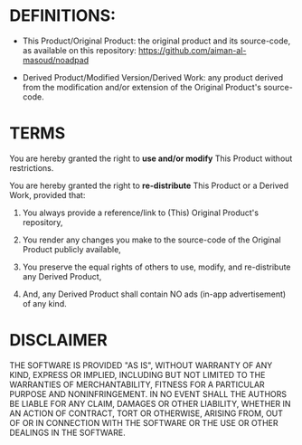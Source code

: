 # DEFINITIONS:

* This Product/Original Product: the original product and its source-code, as available on this repository:
https://github.com/aiman-al-masoud/noadpad


* Derived Product/Modified Version/Derived Work: any product derived from the modification and/or extension of the Original Product's source-code. 



# TERMS

You are hereby granted the right to <b>use and/or modify</b> This Product without restrictions. 

You are hereby granted the right to <b>re-distribute</b> This Product or a Derived Work, provided that:

1. You always provide a reference/link to (This) Original Product's repository,

2. You render any changes you make to the source-code of the Original Product publicly available, 

3. You preserve the equal rights of others to use, modify, and re-distribute any Derived Product,

4. And, any Derived Product shall contain NO ads (in-app advertisement) of any kind.

# DISCLAIMER

THE SOFTWARE IS PROVIDED "AS IS", WITHOUT WARRANTY OF ANY KIND, EXPRESS OR IMPLIED, INCLUDING BUT NOT LIMITED TO THE WARRANTIES OF MERCHANTABILITY, FITNESS FOR A PARTICULAR PURPOSE AND NONINFRINGEMENT. IN NO EVENT SHALL THE AUTHORS BE LIABLE FOR ANY CLAIM, DAMAGES OR OTHER LIABILITY, WHETHER IN AN ACTION OF CONTRACT, TORT OR OTHERWISE, ARISING FROM, OUT OF OR IN CONNECTION WITH THE SOFTWARE OR THE USE OR OTHER DEALINGS IN THE SOFTWARE.









